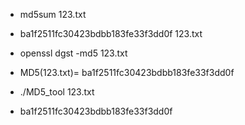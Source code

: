 * md5sum 123.txt  
* ba1f2511fc30423bdbb183fe33f3dd0f  123.txt  

* openssl dgst -md5 123.txt  
* MD5(123.txt)= ba1f2511fc30423bdbb183fe33f3dd0f  

* ./MD5_tool 123.txt  
* ba1f2511fc30423bdbb183fe33f3dd0f  
